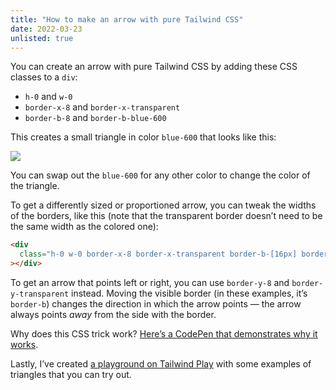 ```yaml
---
title: "How to make an arrow with pure Tailwind CSS"
date: 2022-03-23
unlisted: true
---
```


You can create an arrow with pure Tailwind CSS by adding these CSS classes to a `div`:

- `h-0` and `w-0`
- `border-x-8` and `border-x-transparent`
- `border-b-8` and `border-b-blue-600`

This creates a small triangle in color `blue-600` that looks like this:

![](/posts/tailwind-arrow/image-7.png)

You can swap out the `blue-600` for any other color to change the color of the triangle.

To get a differently sized or proportioned arrow, you can tweak the widths of the borders, like this (note that the transparent border doesn’t need to be the same width as the colored one):

```html
<div
  class="h-0 w-0 border-x-8 border-x-transparent border-b-[16px] border-b-blue-600"
></div>
```

To get an arrow that points left or right, you can use `border-y-8` and `border-y-transparent` instead. Moving the visible border (in these examples, it’s `border-b`) changes the direction in which the arrow points — the arrow always points _away_ from the side with the border.

Why does this CSS trick work? [Here’s a CodePen that demonstrates why it works](https://codepen.io/chriscoyier/embed/preview/lotjh?default-tabs=css%2Cresult&height=300&host=https%3A%2F%2Fcodepen.io&slug-hash=lotjh).

Lastly, I’ve created [a playground on Tailwind Play](https://play.tailwindcss.com/BNW4VNbP5K) with some examples of triangles that you can try out.
